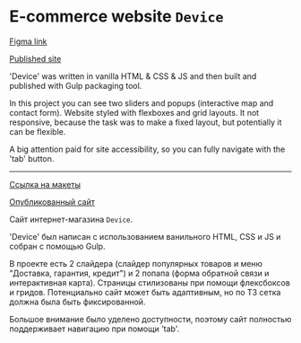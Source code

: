 # E-commerce website `Device`

[Figma link](https://www.figma.com/file/FydeLYS88UFBBx85TJeYAz/Device?node-id=0%3A1)

[Published site](https://artcherenkov-portfolio.github.io/device/)


'Device' was written in vanilla HTML & CSS & JS and then built and published with Gulp packaging tool.

In this project you can see two sliders and popups (interactive map and contact form). Website styled with flexboxes and grid layouts. It not responsive, because the task was to make a fixed layout, but potentially it can be flexible. 

A big attention paid for site accessibility, so you can fully navigate with the 'tab' button.

----

[Ссылка на макеты](https://www.figma.com/file/FydeLYS88UFBBx85TJeYAz/Device?node-id=0%3A1)

[Опубликованный сайт](https://artcherenkov-portfolio.github.io/device/)

 Сайт интернет-магазина `Device`.
 
 'Device' был написан с использованием ванильного HTML, CSS и JS и собран с помощью Gulp.
 
 В проекте есть 2 слайдера (слайдер популярных товаров и меню "Доставка, гарантия, кредит") и 2 попапа (форма обратной связи и интерактивная карта). Страницы стилизованы при помощи флексбоксов и гридов. Потенциально сайт может быть адаптивным, но по ТЗ сетка должна была быть фиксированной.
 
 Большое внимание было уделено доступности, поэтому сайт полностью поддерживает навигацию при помощи 'tab'.
